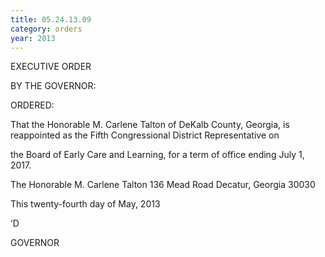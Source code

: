 ```yaml
---
title: 05.24.13.09
category: orders
year: 2013
---
```

 

EXECUTIVE ORDER

BY THE GOVERNOR:

ORDERED:

That the Honorable M. Carlene Talton of DeKalb County, Georgia,
is reappointed as the Fifth Congressional District Representative on

the Board of Early Care and Learning, for a term of office ending
July 1, 2017.

The Honorable M. Carlene Talton
136 Mead Road
Decatur, Georgia 30030

This twenty-fourth day of May, 2013

‘D

GOVERNOR

